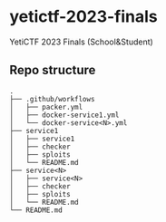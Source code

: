 # yetictf-2023-finals
YetiCTF 2023 Finals (School&amp;Student)

## Repo structure
```
.
├── .github/workflows
│   ├── packer.yml
│   ├── docker-service1.yml
│   └── docker-service<N>.yml
├── service1
│   ├── service1
│   ├── checker
│   ├── sploits
│   └── README.md
├── service<N>
│   ├── service<N>
│   ├── checker
│   ├── sploits
│   └── README.md
└── README.md
```